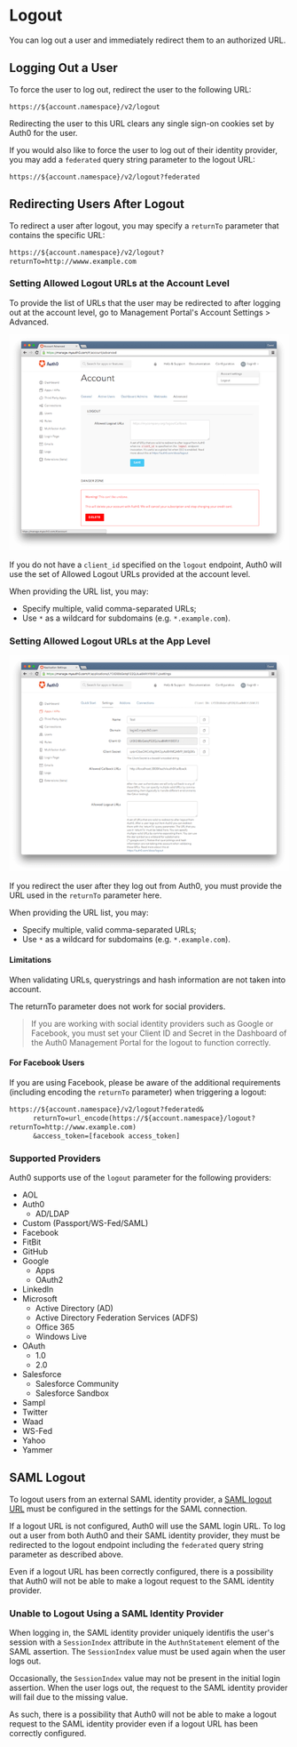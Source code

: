 # Logout

You can log out a user and immediately redirect them to an authorized URL.

## Logging Out a User

To force the user to log out, redirect the user to the following URL:

```text
https://${account.namespace}/v2/logout
```
Redirecting the user to this URL clears any single sign-on cookies set by Auth0 for the user.

If you would also like to force the user to log out of their identity provider, you may add a `federated` query string parameter to the logout URL:

```text
https://${account.namespace}/v2/logout?federated
```

## Redirecting Users After Logout

To redirect a user after logout, you may specify a `returnTo` parameter that contains the specific URL:

```text
https://${account.namespace}/v2/logout?returnTo=http://wwww.example.com
```

### Setting Allowed Logout URLs at the Account Level

To provide the list of URLs that the user may be redirected to after logging out at the account level, go to Management Portal's Account Settings > Advanced.

![](/media/articles/logout/account-level-logout.png)

If you do not have a `client_id` specified on the `logout` endpoint, Auth0 will use the set of Allowed Logout URLs provided at the account level.

When providing the URL list, you may:

- Specify multiple, valid comma-separated URLs;
- Use `*` as a wildcard for subdomains (e.g. `*.example.com`).

### Setting Allowed Logout URLs at the App Level

![](/media/articles/logout/app-level-logout.png)

If you redirect the user after they log out from Auth0, you must provide the URL used in the `returnTo` parameter here.

When providing the URL list, you may:

- Specify multiple, valid comma-separated URLs;
- Use `*` as a wildcard for subdomains (e.g. `*.example.com`).

#### Limitations

When validating URLs, querystrings and hash information are not taken into account.

The returnTo parameter does not work for social providers.

> If you are working with social identity providers such as Google or Facebook, you must set your Client ID and Secret in the Dashboard of the Auth0 Management Portal for the logout to function correctly.

#### For Facebook Users
If you are using Facebook, please be aware of the additional requirements (including encoding the `returnTo` parameter) when triggering a logout:

```text
https://${account.namespace}/v2/logout?federated&
      returnTo=url_encode(https://${account.namespace}/logout?returnTo=http://www.example.com)
      &access_token=[facebook access_token]
```

### Supported Providers

Auth0 supports use of the `logout` parameter for the following providers:

- AOL
- Auth0
    - AD/LDAP
- Custom (Passport/WS-Fed/SAML)
- Facebook
- FitBit
- GitHub
- Google
    - Apps
    - OAuth2
- LinkedIn
- Microsoft
    - Active Directory (AD)
    - Active Directory Federation Services (ADFS)
    - Office 365
    - Windows Live
- OAuth
    - 1.0
    - 2.0
- Salesforce
    - Salesforce Community
    - Salesforce Sandbox
- Sampl
- Twitter
- Waad
- WS-Fed
- Yahoo
- Yammer

## SAML Logout

To logout users from an external SAML identity provider, a [SAML logout URL](https://auth0.com/docs/saml-sp-generic#1-obtain-information-from-idp) must be configured in the settings for the SAML connection.

If a logout URL is not configured, Auth0 will use the SAML login URL.
To log out a user from both Auth0 and their SAML identity provider, they must be redirected to the logout endpoint including the `federated` query string parameter as described above.

Even if a logout URL has been correctly configured, there is a possibility that Auth0 will not be able to make a logout request to the SAML identity provider.

### Unable to Logout Using a SAML Identity Provider

When logging in, the SAML identity provider uniquely identifis the user's session with a `SessionIndex` attribute in the `AuthnStatement` element of the SAML assertion. The `SessionIndex` value must be used again when the user logs out.

Occasionally, the `SessionIndex` value may not be present in the initial login assertion. When the user logs out, the request to the SAML identity provider will fail due to the missing value.

As such, there is a possibility that Auth0 will not be able to make a logout request to the SAML identity provider even if a logout URL has been correctly configured.

